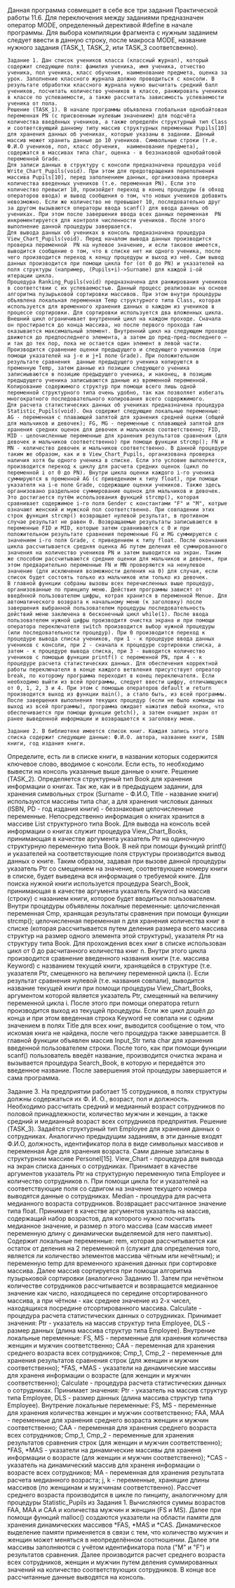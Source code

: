   Данная программа совмещает в себе все три задания Практической работы 11.6. Для переключения между заданиями предназначен оператор MODE, определенный дерективой #define в начале программы. Для выбора компиляции фрагмента с нужным заданием следует ввести в данную строку, после макроса MODE, название нужного задания (TASK_1, TASK_2, или TASK_3 соответсвенно).
  
    Задание 1. Дан список учеников класса (классный журнал), который содержит следующие поля: фамилия ученика, имя ученика, отчество ученика, пол ученика, класс обучения, наименование предмета, оценка за урок. Заполнение классного журнала должно проводиться с консоли. В результате обработки классного журнала нужно высчитать средний балл учеников, посчитать количество учеников в классе, ранжировать учеников в классе по успеваемости, а также рассчитать зависимость успеваемости ученика от пола.
    Решение (TASK_1). В начале программы объявлена глобальная однобайтовая переменная PN (с присвоенным нулевым значением) для подсчёта количества введённых учеников, а также определён структурный тип Class и соответсвующий данному типу массив структурных переменных Pupils[10] для хранения данных об учениках, которые указаны в задании. Данный массив может хранить данные до 10 учеников. Символьные строки (т.е. Ф.И.О учеников, пол, класс обучения,  наименование предмета), содержатся в массивах типа char, оценка - в беззнаковой однобайтовой переменной Grade.
    Для записи данных в структуру с консоли предназначена процедура void Write_Chart_Pupils(void). При этом для предотвращения переполнения массива Pupils[10], перед заполнением данных, организована проверка количества введенных учеников (т.е. переменная PN). Если это количество превысит 10, произойдет переход в конец процедуры (в обход операторов ввода) и вывод сообщения о том, что новых учеников добавить невозможно. Если же количество не превышает 10, последовательно друг за другом вызываются операторы ввода scanf() для ввода данных об учениках. При этом после завершения ввода всех данных переменная  PN инкрементируется для контроля численности учеников. После этого выполнение данной процедуры завершается. 
    Для вывода данных об учениках в консоль предназначена процедура View_Chart_Pupils(void). Перед началом вывода данных производится проверка переменной  PN на нулевое значение, и если таковое имеется, выводится сообщение о том, что в списке нет ни одного ученика, после чего производится переход к концу процедуры и выход из неё. Сам вывод данных производится при помощи цикла for (от 0 до PN) и указателей на поля структуры (например, (Pupils+i)->Surname) для каждой i-ой итерации цикла.
    Процедура Ranking_Pupils(void) предназначена для ранжирования учеников в соответствии с их успеваемостью. Данный процесс реализован на основе алгоритма пузырьковой сортировки массивов. При этом внутри процедуры объявлена локальная переменная Temp структурного типа Class, которая используется для временного хранения данных о каждом из учеников в процессе сортировки. Для сортировки используется два вложенных цикла. Внешний цикл ограничивает внутренний цикл на каждом проходе. Сначала он простирается до конца массива, но после первого прохода там оказывается максимальный элемент. Внутренний цикл на следующем проходе движется до предпоследнего элемента, а затем до пред-пред-последнего — и так до тех пор, пока не остается один элемент в левой части. Производится сравнение оценки предыдущего и следующего учеников (при помощи указателей на j-е и j+1 поле Grade). При положительном результате сравнения  данные предыдущего ученика копируются в пременную Temp, затем данные из позиции следующего ученика записиываются в позицию предыдущего ученика, и наконец, в позицию предыдущего ученика записываются данные из временной переменной. Копирование содержимого структур при помощи всего лишь одной переменной структурного типа очень удобно, так как позволяет избегать многократного последовательного копирования всего содержжимого.
    Для расчета статистических данных об учениках предназначена процедура Statistic_Pupils(void). Она содержит следующие локальные переменные: AG - переменная с плавающей запятой для хранения средней оцеки (общей для мальчиков и девочек); FG, MG - переменные с плавающей запятой для хранения средних оценок для девочек и мальчиков соответственно; FID, MID - целочисленные переменные для хранения результатов сравнения (для девочек и мальчиков соответственно) при помощи функции strcmp(); FN и MN - количество девочек и мальчиков соответственно. В данной процедуре таким же образом, как и в View_Chart_Pupils, организована проверка наличия хотя бы одного ученика в списке. Если это условие выполняется, производится переход к циклу для расчета средних оценок (цикл по переменной i от 0 до PN). Внутри цикла оценки каждого i-го ученика суммируются в пременной AG (с приведением к типу float), при помощи указателя на i-е поле Grade, содержащие оценки учеников. Также здесь организовано раздельное суммирование оценок для мальчиков и девочек. Это достигается путём использования функций strcmp(), которая сравнивает содержимое i-го поля Gender с константами "F" и "M", котрые означают женский и мужской пол соответственно. При совпадении этих строк функция strcmp() возвращает нулевой результат, в противном случае результат не равен 0. Возвращаемые результаты записываются в переменные FID и MID, которые затем сравниваются с 0 и при положительном результате сравнения переменные FG и MG суммируются с значением i-го поля Grade, с приведением к типу float. После окончания цикла рассчитывается средняя оценка AG путем деления её суммированного значения на количество учеников PN и затем выводится на экран. Таким же способом рассчитываются средние оценки для мальчиков и девочек, при этом предварительно переменные FN и MN проверяются на ненулевое значение (для исключения возможности деления на 0) для случая, если список будет состоять только из мальчиков или только из девочек.
    В главной функции собраны вызовы всех перечисленных выше процедур, организованные по принципу меню. Действия программы зависят от введённой пользователем цифры, котрая хранится в переменной Menue. Для автоматического возврата к начальному меню (к заголовку) после завершения выбранной пользователем процедуры последовательность действий меню заключена в бесконечный цикл while(1). После ввода пользователем нужной цифры производитя очистка экрана и при помощи оператора переключателя switch производится выбор нужной процедуры (или последовательности процедур). При 0 производится переход к процедуре вывода списка учеников, при 1 - к процедуре ввода данных учеников с консоли, при 2 - сначала к процедуре сортировки списка, а затем - к процедуре вывода списка, при 3 - выводится количество учеников с помощью функции printf() с переменной PN, при 4 - к процедуре расчета статистических данных. Для обеспечения корректной работы переключателя в конце каждого ветвления присутствует опреатор break, по которому программа переходит в конец переключателя. Если необходимо выйти из всей программы, следует ввести цифру, отличающуюся от 0, 1, 2, 3 и 4. При этом с помощью операторов default и return производится выход из функции main(), а стало быть, из всей программы. После завершения выполнения текущих процедур (если не было команды на выход из всей программы), программа ожидает нажатия любой кнопки, что обеспечивается при помощи функции getch(), а затем очищает экран от ранее выведенной информации и возвращается к заголовку меню.

    Задание 2. В библиотеке имеется список книг. Каждая запись этого списка содержит следующие данные: Ф.И.О. автора, название книги, ISBN книги, год издания книги.
Определите, есть ли в списке книги, в названии которых содержится ключевое слово, вводимое с консоли. Если есть, то необходимо вывести на консоль указанные выше данные о книге. 
  Решение (TASK_2). Определяется структурный тип Book для хранения информации о книгах. Так же, как и в предыдущем задании, для хранения символьных строк (Surname - Ф.И.О, Title - название книги) используются массивы типа char, а для хранения числовых данных (ISBN, PD - год издания книги) - беззнаковые целочисленные переменные.
Непосредственно информация о книгах хранится в массиве List структурного типа Book.
  Для вывода на консоль всей информации о книгах служит процедура View_Chart_Books, принимающая в качестве аргумента указатель Ptr на одиночную структурную переменную типа Book. В ней при помощи функций printf() и указателей на соответствующие поля структуры производится вывод данных о книге. Таким образом, задавая при вызове данной процедуры указатель Ptr со смещением на значение, соответвующее номеру книги в списке, будет выведена вся информация о требуемой книге. 
  Для поиска нужной книги используется процедура Search_Book, принимающая в качестве аргумента указатель Keyword на массив (строку) с назанием книги, которое будет вводиться пользователем. Внутри процедуры объявлены локалные переменные: целочисленная переменная Cmp, хранящая результаты сравнения при помощи функции strcmp(); целочисленная переменная n для хранения количества книг в списке (которая рассчитывается путем деления размера всего массива структур на размер одного элемента этой структуры), указателя Ptr на структуру типа Вook. Для прохождения всех книг в списке использован цикл от 0 до расчитанного количества книг n. Внутри этого цикла производится сравнение введенного названия книги (т.е. массива Keyword) с названием текущей книги, хранящейся в структуре (т.е. указателя Ptr, смещенного на величину переменной цикла i). Если результат сравнения нулевой (т.е. названия совпали), выводится название текущей книги при помощи процедуры View_Chart_Books, аргументом которой является указатель  Ptr, смещенный на величину переменной цикла i. После этого при помощи оператора return производится выход из текущей процедуры. Если же цикл дошёл до конца и при этом введенная строка Keyword не совпала ни с одним значением в полях Title для всех книг, выводится сообщение о том, что искомая книга не найдена, после чего процедура также завершается.
  В главной функции объявлен массив Input_Str типа char для хранения введенной пользователем строки. После того, как при помощи функции scanf() пользователь введёт название, производится очистка экрана и вызывается процедура Search_Book, в которую и передаётся это введенное название. После завершения этой процедуры завершается и сама программа.
  
  Задание 3. На предприятии работает 15 сотрудников, в полях структуры должны содержаться их Ф. И. О., возраст, пол и должность. Необходимо рассчитать средний и медианный возраст сотрудников по половой принадлежности, количество мужчин и женщин, а также средний и медианный возраст всех сотрудников предприятия.
  Решение (TASK_3). Задаётся структурный тип Employee для хранения данных о сотрудниках. Аналогично предыдущим заданиям, в эти данные входят Ф.И.О, должность, идентификатор пола в виде символьных массивов и переменная Age для хранения возраста. Сами данные записаны в структурном массиве Personel[15]. 
  View_Chart - процедура для вывода на экран списка данных о сотрудниках. Принимает в качестве аргументов указатель Ptr на структурную переменную типа Employee и количество сотрудников n. При помощи цикла for и указателей на соответствующие поля со сдвигом на значение текущего номера выводятся данные о сотрудниках.
  Median - процедура для расчета медианного возраста сотрудников. Возвращает рассчитанное значение типа float. Принимает в качестве аргументов указатель на массив, содержащий набор возрастов, для которого нужно посчитать медианное значение, и размер n этого массива (сам массив имеет переменную длину с динамически выделяемой для него памятью). Содержит локальные переменные: rem, которая рассчитывается как остаток от деления на 2 переменной n  (служит для определения того, является ли количество элементов массива чётным или нечётным); и переменную temp для временного хранения данных при сортировке массива. Далее массив сортируется при помощи алгоритма пузырьковой сортировки (аналогично Заданию 1). Затем при нечётном количестве сотрудников рассчитывается и возвращается медианное значение как число, находящееся по середине отсортированного массива, а при чётном - как среднее значение из 2-х чисел, находящихся посредине отсортированного массива.
  Calculate - процедура расчета статистических данных о сотрудниках. Принимает значения: Ptr - указатель на массив структур типа Employee, DLS - размер данных (длина массива структур типа Employee). Внутрение локальные переменные: FS, MS -  переменные для хранения количества женщин и мужчин соответственно; CAA - переменная для хранения среднего возраста всех сотрудников; Cmp_1, Cmp_2 - переменные для хранения результатов сравнения строк (для женщин и мужчин соответственно); *FAS, *MAS - указатели на динамические массивы для храненя информации о возрасте (для женщин и мужчин соответственно); 
  Calculate - процедура расчета статистических данных о сотрудниках. Принимает значения: Ptr - указатель на массив структур типа Employee, DLS - размер данных (длина массива структур типа Employee). Внутрение локальные переменные: FS, MS -  переменные для хранения количества женщин и мужчин соответственно; FAA, MAA - переменные для хранения среднего возраста женщин и мужчин соответственно; CAA - переменная для хранения среднего возраста всех сотрудников; Cmp_1, Cmp_2 - переменные для хранения результатов сравнения строк (для женщин и мужчин соответственно); *FAS, *MAS - указатели на динамические массивы для храненя информации о возрасте (для женщин и мужчин соответственно); *CAS - указатель на динамический массив для храненя информации о возрасте всех сотрудников; MA - переменная для хранения результата расчета медианного возраста; j, k - переменные, хранящие длины массивов (по женщинам и мужчинам соответственно). Рассчет среднего возраста производится в цикле по пинципу, аналогичному для процедуры Statistic_Pupils из Задания 1. Вычисляются суммы возрастов FAA, MAA и САА и количества мужчин и женщин (FS и MS). Далее при помощи функций malloc() создаются указатели на области памяти для хранения динамических массивов *FAS, *MAS и  *CAS. Динамическое выделение памяти применяется в связи с тем, что количество мужчин и женщин может меняться в неопределённом соотношении. Далее эти массивы заполняются с учётом идентификатора пола ("M" и "F") и результатов сравнения. Далее производится расчет среднего возраста всех сотрудников, женщин и мужчин путем деления суммированных значений на количество соответствующих сотрудников. В конце все рассчитанные данные выводятся на консоль.

  

    
